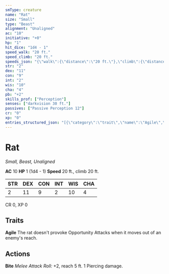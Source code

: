 ```yaml
---
smType: creature
name: "Rat"
size: "Small"
type: "Beast"
alignment: "Unaligned"
ac: "10"
initiative: "+0"
hp: "1"
hit_dice: "1d4 - 1"
speed_walk: "20 ft."
speed_climb: "20 ft."
speeds_json: "{\"walk\":{\"distance\":\"20 ft.\"},\"climb\":{\"distance\":\"20 ft.\"}}"
str: "2"
dex: "11"
con: "9"
int: "2"
wis: "10"
cha: "4"
pb: "+2"
skills_prof: ["Perception"]
senses: ["darkvision 30 ft."]
passives: ["Passive Perception 12"]
cr: "0"
xp: "0"
entries_structured_json: "[{\"category\":\"trait\",\"name\":\"Agile\",\"text\":\"The rat doesn't provoke Opportunity Attacks when it moves out of an enemy's reach.\"},{\"category\":\"action\",\"name\":\"Bite\",\"text\":\"*Melee Attack Roll:* +2, reach 5 ft. 1 Piercing damage.\",\"kind\":\"Melee Attack Roll\",\"to_hit\":\"+2\",\"range\":\"5 ft\"}]"
---
```


# Rat
*Small, Beast, Unaligned*

**AC** 10
**HP** 1 (1d4 - 1)
**Speed** 20 ft., climb 20 ft.

| STR | DEX | CON | INT | WIS | CHA |
| --- | --- | --- | --- | --- | --- |
| 2 | 11 | 9 | 2 | 10 | 4 |

CR 0, XP 0

## Traits

**Agile**
The rat doesn't provoke Opportunity Attacks when it moves out of an enemy's reach.

## Actions

**Bite**
*Melee Attack Roll:* +2, reach 5 ft. 1 Piercing damage.
